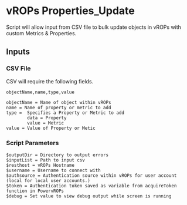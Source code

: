 # vROPs Properties_Update

Script will allow input from CSV file to bulk update objects in vROPs with custom Metrics & Properties.

## Inputs

### CSV File

CSV will require the following fields.

    objectName,name,type,value

    objectName = Name of object within vROPs
    name = Name of property or metric to add
    type =  Specifies a Property or Metric to add
            data = Property
            value = Metric
    value = Value of Property or Metic

### Script Parameters

    $outputDir = Directory to output errors
    $inputList = Path to input csv
    $resthost = vROPs Hostname
    $username = Username to connect with
    $authsource = Authentication source within vROPs for user account (local for local user accounts.)
    $token = Authentication token saved as variable from acquireToken function in PowervROPs
    $debug = Set value to view debug output while screen is running